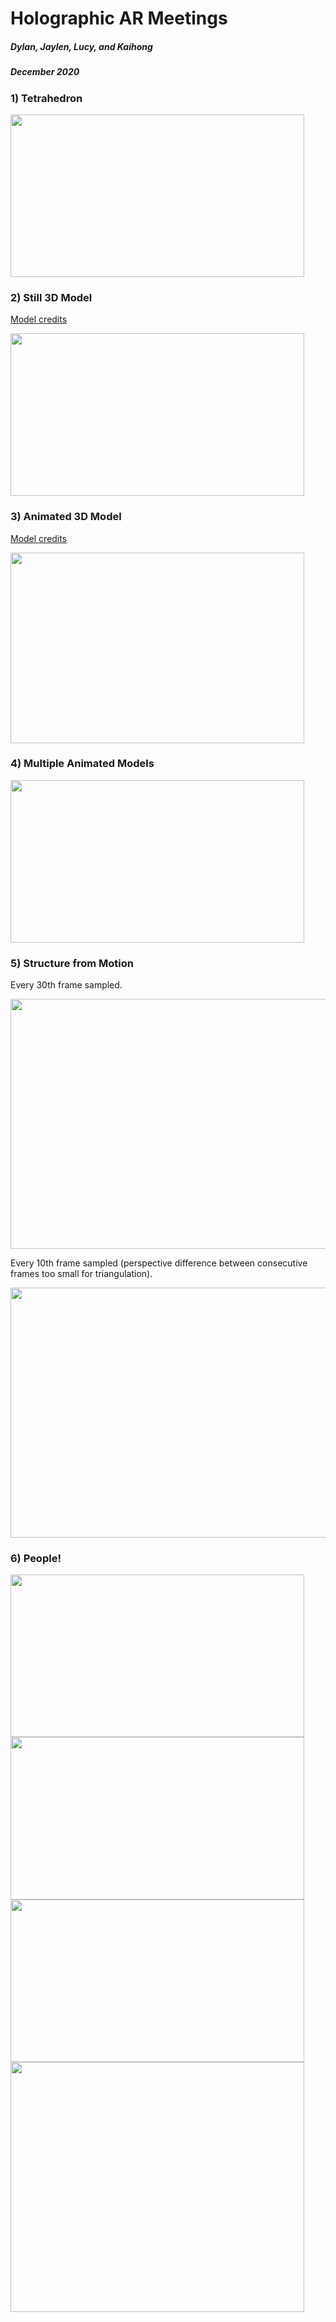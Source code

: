 # Holographic AR Meetings
##### Dylan, Jaylen, Lucy, and Kaihong
##### December 2020

### 1) Tetrahedron
<img src = "https://github.com/lliu12/holomeetings/blob/main/gifs/compressed_pyramid.gif?raw=true" width="470" height="260"/>

### 2) Still 3D Model

[Model credits](https://sketchfab.com/3d-models/proportional-low-poly-man-free-download-0bfd0e2b49a348a4b64b20cc8196e3b3)

<img src = "https://github.com/lliu12/holomeetings/blob/main/gifs/compressed_lowpolyman.gif?raw=true" width="470" height="260"/>

### 3) Animated 3D Model

[Model credits](https://sketchfab.com/3d-models/day-13-arctic-fox-8a65fab5402d473c8fff58ad7d8d7ab4)

<img src= "https://github.com/lliu12/holomeetings/blob/main/gifs/compressed_single_fox.gif?raw=true" width="470" height="305"/>

### 4) Multiple Animated Models
<img src = "https://github.com/lliu12/holomeetings/blob/main/gifs/compressed_four_foxes.gif?raw=true" width="470" height="260" />


### 5) Structure from Motion
Every 30th frame sampled.

<img src = "https://github.com/lliu12/holomeetings/blob/main/gifs/compressed_fish_pyramid_every30.gif?raw=true" width="600" height="400" />

Every 10th frame sampled (perspective difference between consecutive frames too small for triangulation).

<img src = "https://github.com/lliu12/holomeetings/blob/main/gifs/compressed_fish_pyramid_every10.gif?raw=true" width="600" height="400" />

### 6) People!
<img src = "https://github.com/lliu12/holomeetings/blob/main/gifs/compressed_dylanwave.gif?raw=true" width="470" height="260" />

<img src = "https://github.com/lliu12/holomeetings/blob/main/gifs/compressed_dylandance.gif?raw=true" width="470" height="260" />

<img src = "https://github.com/lliu12/holomeetings/blob/main/gifs/compressed_lucydance.gif?raw=true" width="470" height="260" />

<img src = "https://github.com/lliu12/holomeetings/blob/main/gifs/compressed_four_people.gif?raw=true" width="470" height="400" />





